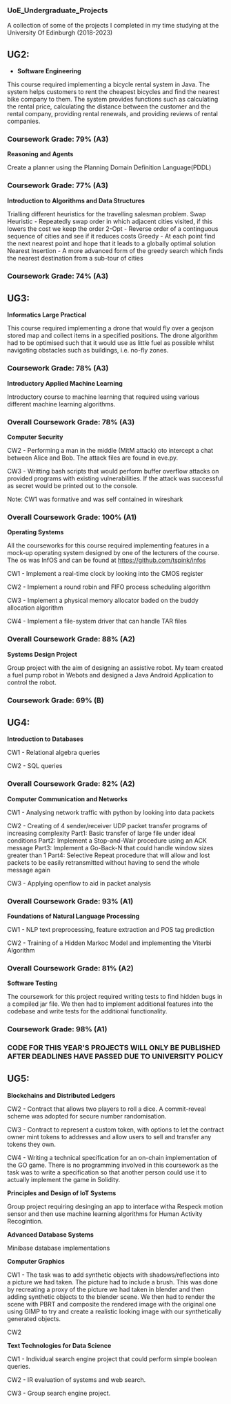 ### UoE_Undergraduate_Projects
A collection of some of the projects I completed in my time studying at the University Of Edinburgh (2018-2023)

## UG2:

- **Software Engineering**

This course required implementing a bicycle rental system in Java. The system helps customers to rent the cheapest bicycles and find the nearest bike company to them. The system provides functions such as calculating the rental price, calculating the distance between the customer and the rental company, providing rental renewals, and providing reviews of rental companies.

### Coursework Grade: 79% (A3)

**Reasoning and Agents**

Create a planner using the Planning Domain Definition Language(PDDL)

### Coursework Grade: 77% (A3)

**Introduction to Algorithms and Data Structures**

Trialling different heuristics for the travelling salesman problem.
Swap Heuristic - Repeatedly swap order in which adjacent cities visited, if this lowers the cost we keep the order 
2-Opt - Reverse order of a continguous sequence of cities and see if it reduces costs
Greedy - At each point find the next nearest point and hope that it leads to a globally optimal solution
Nearest Insertion - A more advanced form of the greedy search which finds the nearest destination from a sub-tour of cities

### Coursework Grade: 74% (A3)

## UG3:

**Informatics Large Practical**

This course required implementing a drone that would fly over a geojson stored map and collect items in a specified positions. The drone algorithm had to be optimised such that it would use as little fuel as possible whilst navigating obstacles such as buildings, i.e. no-fly zones.

### Coursework Grade: 78% (A3)

**Introductory Applied Machine Learning**

Introductory course to machine learning that required using various different machine learning algorithms.

### Overall Coursework Grade: 78% (A3)

**Computer Security**

CW2 - Performing a man in the middle (MitM attack) oto intercept a chat between Alice and Bob. The attack files are found in eve.py.

CW3 - Writting bash scripts that would perform buffer overflow attacks on provided programs with existing vulnerabilities. If the attack was successful as secret would be printed out to the console.

Note: CW1 was formative and was self contained in wireshark

### Overall Coursework Grade: 100% (A1)

**Operating Systems**

All the courseworks for this course required implementing features in a mock-up operating system designed by one of the lecturers of the course. The os was InfOS and can be found at https://github.com/tspink/infos

CW1 - Implement a real-time clock by looking into the CMOS register

CW2 - Implement a round robin and FIFO process scheduling algorithm

CW3 - Implement a physical memory allocator baded on the buddy allocation algorithm

CW4 - Implement a file-system driver that can handle TAR files

### Overall Coursework Grade: 88% (A2)

**Systems Design Project**

Group project with the aim of designing an assistive robot. My team created a fuel pump robot in Webots and designed a Java Android Application to control the robot.

### Coursework Grade: 69% (B)

## UG4:

**Introduction to Databases**

CW1 - Relational algebra queries

CW2 - SQL queries

### Overall Coursework Grade: 82% (A2)

**Computer Communication and Networks**

CW1 - Analysing network traffic with python by looking into data packets

CW2 - Creating of 4 sender/receiver UDP packet transfer programs of increasing complexity
      Part1: Basic transfer of large file under ideal conditions
      Part2: Implement a Stop-and-Wair procedure using an ACK message
      Part3: Implement a Go-Back-N that could handle window sizes greater than 1
      Part4: Selective Repeat procedure that will allow and lost packets to be easily retransmitted without having to send the whole message again

CW3 - Applying openflow to aid in packet analysis

### Overall Coursework Grade: 93% (A1)

**Foundations of Natural Language Processing**

CW1 - NLP text preprocessing, feature extraction and POS tag prediction

CW2 - Training of a Hidden Markoc Model and implementing the Viterbi Algorithm

### Overall Coursework Grade: 81% (A2)

**Software Testing**

The coursework for this project required writing tests to find hidden bugs in a compiled jar file. We then had to implement additional features into the codebase and write tests for the additional functionality.

### Coursework Grade: 98% (A1)

### CODE FOR THIS YEAR'S PROJECTS WILL ONLY BE PUBLISHED AFTER DEADLINES HAVE PASSED DUE TO UNIVERSITY POLICY

## UG5: 

**Blockchains and Distributed Ledgers**

CW2 - Contract that allows two players to roll a dice. A commit-reveal scheme was adopted for secure number randomisation.

CW3 - Contract to represent a custom token, with options to let the contract owner mint tokens to addresses and allow users to sell and transfer any tokens they own.

CW4 - Writing a technical specification for an on-chain implementation of the GO game. There is no programming involved in this coursework as the task was to write a specification so that another person could use it to actually implement the game in Solidity.

**Principles and Design of IoT Systems**

Group project requiring desinging an app to interface witha Respeck motion sensor and then use machine learning algorithms for Human Activity Recogintion.

**Advanced Database Systems**

Minibase database implementations

**Computer Graphics**

CW1 - The task was to add synthetic objects with shadows/reflections into a picture we had taken. The picture had to include a brush. This was done by recreating a proxy of the picture we had taken in blender and then adding synthetic objects to the blender scene. We then had to render the scene with PBRT and composite the rendered image with the original one using GIMP to try and create a realistic looking image with our synthetically generated objects.

CW2

**Text Technologies for Data Science**

CW1 - Individual search engine project that could perform simple boolean queries.

CW2 - IR evaluation of systems and web search.

CW3 - Group search engine project.




